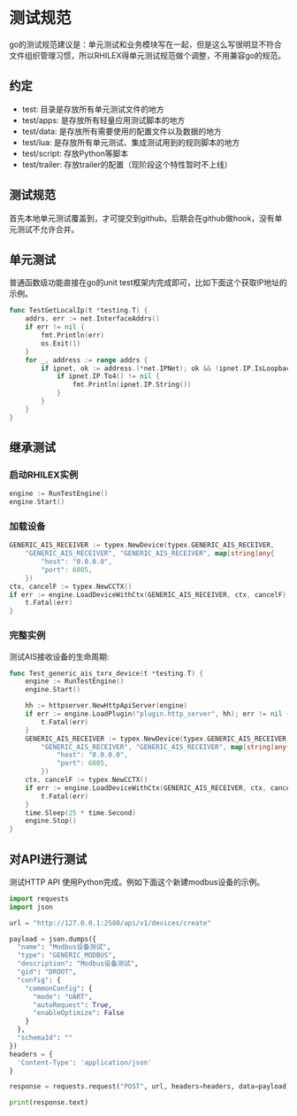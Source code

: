 <!--
 Copyright (C) 2024 wwhai

 This program is free software: you can redistribute it and/or modify
 it under the terms of the GNU Affero General Public License as
 published by the Free Software Foundation, either version 3 of the
 License, or (at your option) any later version.

 This program is distributed in the hope that it will be useful,
 but WITHOUT ANY WARRANTY; without even the implied warranty of
 MERCHANTABILITY or FITNESS FOR A PARTICULAR PURPOSE.  See the
 GNU Affero General Public License for more details.

 You should have received a copy of the GNU Affero General Public License
 along with this program.  If not, see <https://www.gnu.org/licenses/>.
-->

# 测试规范
go的测试规范建议是：单元测试和业务模块写在一起，但是这么写很明显不符合文件组织管理习惯，所以RHILEX得单元测试规范做个调整，不用兼容go的规范。
## 约定
- test: 目录是存放所有单元测试文件的地方
- test/apps: 是存放所有轻量应用测试脚本的地方
- test/data: 是存放所有需要使用的配置文件以及数据的地方
- test/lua: 是存放所有单元测试、集成测试用到的规则脚本的地方
- test/script: 存放Python等脚本
- test/trailer: 存放trailer的配置（现阶段这个特性暂时不上线）

## 测试规范
首先本地单元测试覆盖到，才可提交到github。后期会在github做hook，没有单元测试不允许合并。

## 单元测试
普通函数级功能直接在go的unit test框架内完成即可，比如下面这个获取IP地址的示例。
```go
func TestGetLocalIp(t *testing.T) {
	addrs, err := net.InterfaceAddrs()
	if err != nil {
		fmt.Println(err)
		os.Exit(1)
	}
	for _, address := range addrs {
		if ipnet, ok := address.(*net.IPNet); ok && !ipnet.IP.IsLoopback() {
			if ipnet.IP.To4() != nil {
				fmt.Println(ipnet.IP.String())
			}
		}
	}
}

```
## 继承测试
### 启动RHILEX实例
```go
engine := RunTestEngine()
engine.Start()
```

### 加载设备

```go
GENERIC_AIS_RECEIVER := typex.NewDevice(typex.GENERIC_AIS_RECEIVER,
	"GENERIC_AIS_RECEIVER", "GENERIC_AIS_RECEIVER", map[string]any{
		"host": "0.0.0.0",
		"port": 6005,
	})
ctx, cancelF := typex.NewCCTX()
if err := engine.LoadDeviceWithCtx(GENERIC_AIS_RECEIVER, ctx, cancelF); err != nil {
	t.Fatal(err)
}
```

### 完整实例
测试AIS接收设备的生命周期:
```go
func Test_generic_ais_txrx_device(t *testing.T) {
	engine := RunTestEngine()
	engine.Start()

	hh := httpserver.NewHttpApiServer(engine)
	if err := engine.LoadPlugin("plugin.http_server", hh); err != nil {
		t.Fatal(err)
	}
	GENERIC_AIS_RECEIVER := typex.NewDevice(typex.GENERIC_AIS_RECEIVER,
		"GENERIC_AIS_RECEIVER", "GENERIC_AIS_RECEIVER", map[string]any{
			"host": "0.0.0.0",
			"port": 6005,
		})
	ctx, cancelF := typex.NewCCTX()
	if err := engine.LoadDeviceWithCtx(GENERIC_AIS_RECEIVER, ctx, cancelF); err != nil {
		t.Fatal(err)
	}
	time.Sleep(25 * time.Second)
	engine.Stop()
}
```
## 对API进行测试
测试HTTP API 使用Python完成。例如下面这个新建modbus设备的示例。
```py
import requests
import json

url = "http://127.0.0.1:2580/api/v1/devices/create"

payload = json.dumps({
  "name": "Modbus设备测试",
  "type": "GENERIC_MODBUS",
  "description": "Modbus设备测试",
  "gid": "DROOT",
  "config": {
    "commonConfig": {
      "mode": "UART",
      "autoRequest": True,
      "enableOptimize": False
    }
  },
  "schemaId": ""
})
headers = {
  'Content-Type': 'application/json'
}

response = requests.request("POST", url, headers=headers, data=payload)

print(response.text)
```